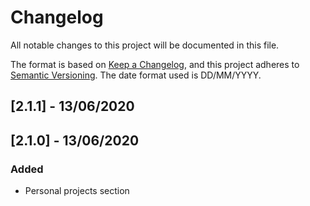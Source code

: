 # Changelog
All notable changes to this project will be documented in this file.

The format is based on [Keep a Changelog](https://keepachangelog.com/en/1.0.0/),
and this project adheres to [Semantic Versioning](https://semver.org/spec/v2.0.0.html). The date format used is DD/MM/YYYY.


## [2.1.1] - 13/06/2020
## [2.1.0] - 13/06/2020
### Added
- Personal projects section


[1.1.0]: https://github.com/olivierlacan/keep-a-changelog/releases/tag/v0.0.1
